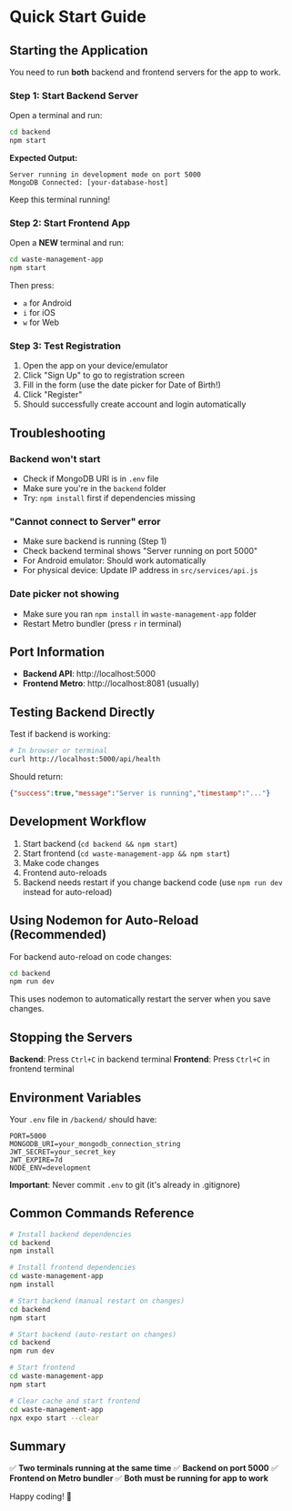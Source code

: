 # Quick Start Guide

## Starting the Application

You need to run **both** backend and frontend servers for the app to work.

### Step 1: Start Backend Server

Open a terminal and run:
```bash
cd backend
npm start
```

**Expected Output:**
```
Server running in development mode on port 5000
MongoDB Connected: [your-database-host]
```

Keep this terminal running!

### Step 2: Start Frontend App

Open a **NEW** terminal and run:
```bash
cd waste-management-app
npm start
```

Then press:
- `a` for Android
- `i` for iOS
- `w` for Web

### Step 3: Test Registration

1. Open the app on your device/emulator
2. Click "Sign Up" to go to registration screen
3. Fill in the form (use the date picker for Date of Birth!)
4. Click "Register"
5. Should successfully create account and login automatically

## Troubleshooting

### Backend won't start
- Check if MongoDB URI is in `.env` file
- Make sure you're in the `backend` folder
- Try: `npm install` first if dependencies missing

### "Cannot connect to Server" error
- Make sure backend is running (Step 1)
- Check backend terminal shows "Server running on port 5000"
- For Android emulator: Should work automatically
- For physical device: Update IP address in `src/services/api.js`

### Date picker not showing
- Make sure you ran `npm install` in `waste-management-app` folder
- Restart Metro bundler (press `r` in terminal)

## Port Information

- **Backend API**: http://localhost:5000
- **Frontend Metro**: http://localhost:8081 (usually)

## Testing Backend Directly

Test if backend is working:
```bash
# In browser or terminal
curl http://localhost:5000/api/health
```

Should return:
```json
{"success":true,"message":"Server is running","timestamp":"..."}
```

## Development Workflow

1. Start backend (`cd backend && npm start`)
2. Start frontend (`cd waste-management-app && npm start`)
3. Make code changes
4. Frontend auto-reloads
5. Backend needs restart if you change backend code (use `npm run dev` instead for auto-reload)

## Using Nodemon for Auto-Reload (Recommended)

For backend auto-reload on code changes:
```bash
cd backend
npm run dev
```

This uses nodemon to automatically restart the server when you save changes.

## Stopping the Servers

**Backend**: Press `Ctrl+C` in backend terminal
**Frontend**: Press `Ctrl+C` in frontend terminal

## Environment Variables

Your `.env` file in `/backend/` should have:
```env
PORT=5000
MONGODB_URI=your_mongodb_connection_string
JWT_SECRET=your_secret_key
JWT_EXPIRE=7d
NODE_ENV=development
```

**Important**: Never commit `.env` to git (it's already in .gitignore)

## Common Commands Reference

```bash
# Install backend dependencies
cd backend
npm install

# Install frontend dependencies
cd waste-management-app
npm install

# Start backend (manual restart on changes)
cd backend
npm start

# Start backend (auto-restart on changes)
cd backend
npm run dev

# Start frontend
cd waste-management-app
npm start

# Clear cache and start frontend
cd waste-management-app
npx expo start --clear
```

## Summary

✅ **Two terminals running at the same time**
✅ **Backend on port 5000**
✅ **Frontend on Metro bundler**
✅ **Both must be running for app to work**

Happy coding! 🚀
